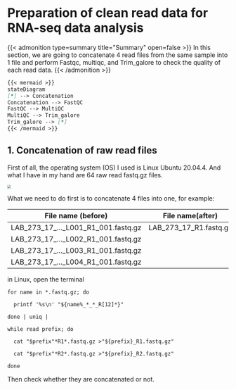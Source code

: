 # Preparation of clean read data for RNA-seq data analysis

{{< admonition type=summary title="Summary" open=false >}}
In this section, we are going to concatenate 4 read files from the same sample into 1 file and perform Fastqc, multiqc, and Trim_galore to check the quality of each read data.
{{< /admonition >}}

```markdown
{{< mermaid >}}
stateDiagram
[*] --> Concatenation
Concatenation --> FastQC
FastQC --> MultiQC
MultiQC --> Trim_galore
Trim_galore --> [*]
{{< /mermaid >}}
```



## 1. Concatenation of raw read files

First of all, the operating system (OS) I used is Linux Ubuntu 20.04.4. And what I have in my hand are 64 raw read fastq.gz files.

<img src="https://s2.loli.net/2022/04/06/tIpKFG8VBxmfM4N.png" style="zoom:50%;" />

What we need to do first is to concatenate 4 files into one, for example:

| File name (before)                  | File name(after)       |
| ----------------------------------- | ---------------------- |
| LAB_273_17_..._L001_R1_001.fastq.gz | LAB_273_17_R1.fastq.gz |
| LAB_273_17_..._L002_R1_001.fastq.gz |                        |
| LAB_273_17_..._L003_R1_001.fastq.gz |                        |
| LAB_273_17_..._L004_R1_001.fastq.gz |                        |

in Linux, open the terminal 

```shell
for name in *.fastq.gz; do

  printf '%s\n' "${name%_*_*_R[12]*}"

done | uniq |

while read prefix; do

  cat "$prefix"*R1*.fastq.gz >"${prefix}_R1.fastq.gz"

  cat "$prefix"*R2*.fastq.gz >"${prefix}_R2.fastq.gz"

done
```

Then check whether they are concatenated or not. 

